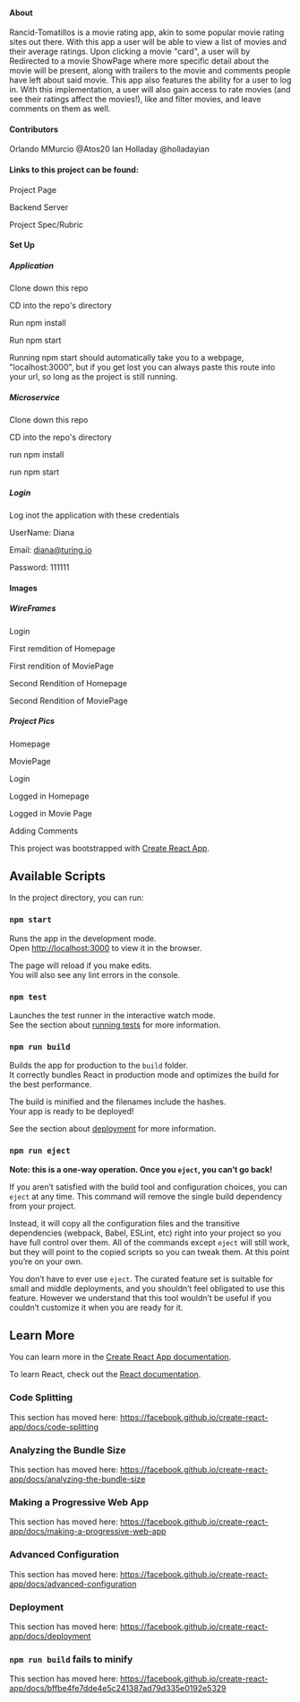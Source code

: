 #### About

Rancid-Tomatillos is a movie rating app, akin to some popular movie rating sites out there. With this app a user will be able to view a list of movies and their average ratings. Upon clicking a movie "card", a user will by Redirected to a movie ShowPage where more specific detail about the movie will be present, along with trailers to the movie and comments people have left about said movie. This app also features the ability for a user to log in. With this implementation, a user will also gain access to rate movies (and see their ratings affect the movies!), like and filter movies, and leave comments on them as well. 

#### Contributors 

Orlando MMurcio @Atos20
Ian Holladay @holladayian

#### Links to this project can be found:

Project Page
<!-- Add link to project page -->

Backend Server
<!-- Add link to backend microservice -->

Project Spec/Rubric
<!-- Add link to project rubric -->


#### Set Up

##### Application

Clone down this repo

CD into the repo's directory

Run npm install

Run npm start

Running npm start should automatically take you to a webpage, "localhost:3000", but if you get lost you can always paste this route into your url, so long as the project is still running.

##### Microservice

Clone down this repo
<!-- Add repo link here  -->

CD into the repo's directory

run npm install

run npm start

##### Login

Log inot the application with these credentials

UserName: Diana

Email: diana@turing.io

Password: 111111


#### Images

##### WireFrames

Login
<!-- Add wireframe of login -->

First remdition of Homepage
<!-- Add homepage 1 -->

First rendition of MoviePage
<!-- Add MoviePage 1 -->

Second Rendition of Homepage
<!-- Add Homepage 2 -->

Second Rendition of MoviePage
<!-- Add MoviePage 2 -->

##### Project Pics

Homepage
<!-- Add pic of home page w/o logged in -->

MoviePage
<!-- Add img of movie page w/o logged in -->

Login
<!-- Add gif of logging in -->

Logged in Homepage
<!-- Add img of home page with movies that have been rated, and one each of liked/unliked -->

Logged in Movie Page
<!-- Img of logged in movie page -->

Adding Comments 
<!-- Add gif of adding comments -->












This project was bootstrapped with [Create React App](https://github.com/facebook/create-react-app).

## Available Scripts

In the project directory, you can run:

### `npm start`

Runs the app in the development mode.<br />
Open [http://localhost:3000](http://localhost:3000) to view it in the browser.

The page will reload if you make edits.<br />
You will also see any lint errors in the console.

### `npm test`

Launches the test runner in the interactive watch mode.<br />
See the section about [running tests](https://facebook.github.io/create-react-app/docs/running-tests) for more information.

### `npm run build`

Builds the app for production to the `build` folder.<br />
It correctly bundles React in production mode and optimizes the build for the best performance.

The build is minified and the filenames include the hashes.<br />
Your app is ready to be deployed!

See the section about [deployment](https://facebook.github.io/create-react-app/docs/deployment) for more information.

### `npm run eject`

**Note: this is a one-way operation. Once you `eject`, you can’t go back!**

If you aren’t satisfied with the build tool and configuration choices, you can `eject` at any time. This command will remove the single build dependency from your project.

Instead, it will copy all the configuration files and the transitive dependencies (webpack, Babel, ESLint, etc) right into your project so you have full control over them. All of the commands except `eject` will still work, but they will point to the copied scripts so you can tweak them. At this point you’re on your own.

You don’t have to ever use `eject`. The curated feature set is suitable for small and middle deployments, and you shouldn’t feel obligated to use this feature. However we understand that this tool wouldn’t be useful if you couldn’t customize it when you are ready for it.

## Learn More

You can learn more in the [Create React App documentation](https://facebook.github.io/create-react-app/docs/getting-started).

To learn React, check out the [React documentation](https://reactjs.org/).

### Code Splitting

This section has moved here: https://facebook.github.io/create-react-app/docs/code-splitting

### Analyzing the Bundle Size

This section has moved here: https://facebook.github.io/create-react-app/docs/analyzing-the-bundle-size

### Making a Progressive Web App

This section has moved here: https://facebook.github.io/create-react-app/docs/making-a-progressive-web-app

### Advanced Configuration

This section has moved here: https://facebook.github.io/create-react-app/docs/advanced-configuration

### Deployment

This section has moved here: https://facebook.github.io/create-react-app/docs/deployment

### `npm run build` fails to minify

This section has moved here: https://facebook.github.io/create-react-app/docs/bffbe4fe7dde4e5c241387ad79d335e0192e5329
